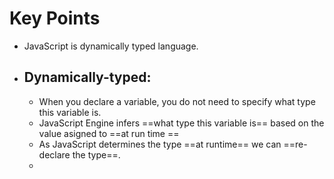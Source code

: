 # Key Points
- JavaScript is dynamically typed language.
- ## Dynamically-typed:
	- When you declare a variable, you do not need to specify what type this variable is.
	- JavaScript Engine infers ==what type this variable is== based on the value asigned to ==at run  time ==
	- As JavaScript determines the type ==at runtime== we can ==re-declare the type==.
	- 